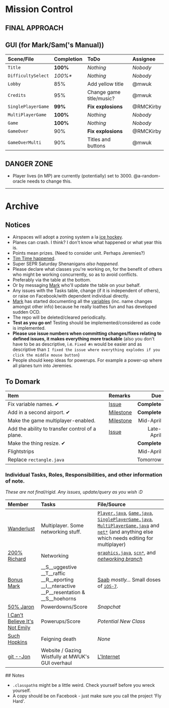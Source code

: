 Mission Control
========

## FINAL APPROACH

## GUI (for Mark/Sam('s Manual))

| Scene/File         | Completion | ToDo     | Assignee |
| :---------         | :--------- | :------  | :------- |
| `Title`            | __100%__   | _Nothing_| _Nobody_   |
| `DifficultySelect` | _100%*_    | _Nothing_| _Nobody_   |
| `Lobby`            | 85%        | Add yellow title | @mwuk |
| `Credits`          | 95%        | Change game title/music? | @mwuk |
| `SinglePlayerGame` | __99%__    | __Fix explosions__    | @RMCKirby |
| `MultiPlayerGame`  | __100%__   | _Nothing_| _Nobody_ |
| `Game`             | __100%__   | _Nothing_| _Nobody_ |
| `GameOver`         | 90%        | __Fix explosions__ | @RMCKirby |
| `GameOverMulti`    | 90%        | Titles and buttons | @mwuk |

## DANGER ZONE

* Player lives (in MP) are currently (potentially) set to 3000. @a-random-oracle needs to change this.

----
# Archive

## Notices
* Airspaces will adopt a zoning system a la [ice hockey](http://en.wikipedia.org/wiki/Ice_hockey_rink#Zones).
* Planes can crash. I think? I don't know what happened or what year this is.
* Points mean prizes. (Need to consider unit. Perhaps Jeremies?)
* [Tim Time happened](https://github.com/MWUK/Fly-Hard/blob/master/Docs/Tim%20Time/28-2-14.md).
* Super SEPR Saturday Shenanigans _also happened._
* Please declare what classes you're working on, for the benefit of others who might be working concurrently, so as to avoid conflicts.
 * Preferably via the table at the bottom.
 * Or by messaging [Mark](http://github.com/MWUK) who'll update the table on your behalf.
* Any issues with the Tasks table, change (if it is independent of others), or raise on Facebook/with dependent individual directly.
* [Mark](https://github.com/MWUK) has started documenting all the [variables](https://github.com/MWUK/Fly-Hard/wiki/Variables) (inc. name changes amongst other info) because he really loathes fun and has developed sudden OCD.
* The repo will be deleted/cleared periodically.
* __Test as you go on!__ Testing should be implemented/considered as code is implemented.
* __Please use issue numbers when committing changes/fixes relating to defined issues, it makes everything more trackable__ (also you don't have to be as descriptive, i.e. `Fixed #n` would be easier and as descriptive than `I fixed the issue where everything explodes if you click the middle mouse button`)
* People should keep ideas for powerups. For example a power-up where all planes turn into Jeremies.

## To Domark

| Item | Remarks | Due |
|:-----|:--------|----:|
| Fix variable names. ✔ | [Issue](https://github.com/mwuk/fly-hard/issues/2) | __Complete__ |
| Add in a second airport. ✔ | [Milestone](https://github.com/MWUK/Fly-Hard/issues?milestone=2&page=1&sort=created&state=open) | __Complete__ |
| Make the game multiplayer-enabled. | [Milestone](https://github.com/MWUK/Fly-Hard/issues?direction=asc&milestone=3&page=1&sort=created&state=open)| Mid-April |
| Add the ability to transfer control of a plane. | [Issue](https://github.com/MWUK/Fly-Hard/issues/5) | Late-April |
| Make the thing resize. ✔ |  | __Complete__ |
| Flightstrips | | Mid-April |
| Replace `rectangle.java` | | Tomorrow |

### Individual Tasks, Roles, Responsibilities, and other information of note.

_These are not final/rigid. Any issues, update/query as you wish :D_

| Member | Tasks | File/Source |
|:-------|:-----|:------------|
| [Wanderlust](http://github.com/a-random-oracle) | Multiplayer. Some networking stuff. | [`Player.java`](https://github.com/MWUK/Fly-Hard/blob/master/BTC/src/cls/Player.java), [`Game.java`](https://github.com/MWUK/Fly-Hard/blob/master/BTC/src/scn/Game.java), [`SinglePlayerGame.java`](https://github.com/MWUK/Fly-Hard/blob/master/BTC/src/scn/SinglePlayerGame.java), [`MultiPlayerGame.java`](https://github.com/MWUK/Fly-Hard/blob/master/BTC/src/scn/MultiPlayerGame.java) and [`net*`](https://github.com/MWUK/Fly-Hard/blob/master/BTC/src/net) (and anything else which needs editing for multiplayer) |
| [200% Richard](http://github.com/RMCKirby) | Networking | [`graphics.java`](https://github.com/MWUK/Fly-Hard/blob/master/BTC/src/lib/jog/graphics.java), [`scn*`](https://github.com/MWUK/Fly-Hard/tree/master/BTC/src/scn), and [_networking branch_](https://github.com/MWUK/Fly-Hard/tree/networking) |
| [Bonus Mark](http://github.com/MWUK) | __S__uggestive __T__raffic __R__eporting __I__nteractive __P__resentation & __S__hoehorns |  [Saab](http://www.saabgroup.com/Global/Documents%20and%20Images/Civil%20Security/Air%20Transportation%20and%20Airport%20Security/e-Strip/E-Strip-WEB.pdf) _mostly…_ Small doses of [`iOS-7`](https://github.com/MWUK/Fly-Hard/tree/iOS-7). |
| [50% Jaron](http://github.com/JaronAli) | Powerdowns/Score | _Snapchat_ |
| [I Can't Believe It's Not Emily](http://github.com/Emily-Hall) | Powerups/Score | _Potential New Class_ |
| [Such Hopkins](http://github.com/Salvner) | Feigning death | _None_ |
| [git --Jon](http://github.com/Lixquid) | Website / Gazing Wistfully at MWUK's GUI overhaul | [L'Internet](http://goa.lixquid.co.uk) |

## Notes

* `.classpath`s might be a little weird. Check yourself before you wreck yourself.
 * A copy should be on Facebook - just make sure you call the project 'Fly Hard'.
